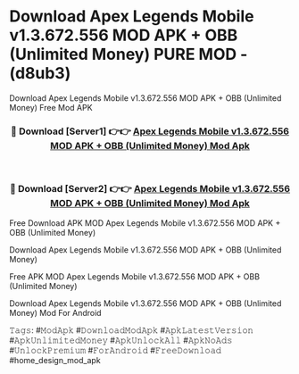 # Download Apex Legends Mobile v1.3.672.556 MOD APK + OBB (Unlimited Money) PURE MOD - (d8ub3)
Download Apex Legends Mobile v1.3.672.556 MOD APK + OBB (Unlimited Money) Free Mod APK

<div align="center">
<h3>🔴 Download [Server1] 👉👉 <a href="https://apk-comot.site?title=Apex_Legends_Mobile_v1.3.672.556_MOD_APK_+_OBB_(Unlimited_Money)">Apex Legends Mobile v1.3.672.556 MOD APK + OBB (Unlimited Money) Mod Apk</a></h3><br>

<h3>🔴 Download [Server2] 👉👉 <a href="https://apk-comot.site?title=Apex_Legends_Mobile_v1.3.672.556_MOD_APK_+_OBB_(Unlimited_Money)">Apex Legends Mobile v1.3.672.556 MOD APK + OBB (Unlimited Money) Mod Apk</a></h3>
</div>


Free Download APK MOD Apex Legends Mobile v1.3.672.556 MOD APK + OBB (Unlimited Money)

Download Apex Legends Mobile v1.3.672.556 MOD APK + OBB (Unlimited Money) 

Free APK MOD Apex Legends Mobile v1.3.672.556 MOD APK + OBB (Unlimited Money) 

Download Apex Legends Mobile v1.3.672.556 MOD APK + OBB (Unlimited Money) Mod For Android

𝚃𝚊𝚐𝚜: #𝙼𝚘𝚍𝙰𝚙𝚔 #𝙳𝚘𝚠𝚗𝚕𝚘𝚊𝚍𝙼𝚘𝚍𝙰𝚙𝚔 #𝙰𝚙𝚔𝙻𝚊𝚝𝚎𝚜𝚝𝚅𝚎𝚛𝚜𝚒𝚘𝚗 #𝙰𝚙𝚔𝚄𝚗𝚕𝚒𝚖𝚒𝚝𝚎𝚍𝙼𝚘𝚗𝚎𝚢 #𝙰𝚙𝚔𝚄𝚗𝚕𝚘𝚌𝚔𝙰𝚕𝚕 #𝙰𝚙𝚔𝙽𝚘𝙰𝚍𝚜 #𝚄𝚗𝚕𝚘𝚌𝚔𝙿𝚛𝚎𝚖𝚒𝚞𝚖 #𝙵𝚘𝚛𝙰𝚗𝚍𝚛𝚘𝚒𝚍 #𝙵𝚛𝚎𝚎𝙳𝚘𝚠𝚗𝚕𝚘𝚊𝚍 #home_design_mod_apk